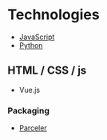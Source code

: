 # Technologies

- [JavaScript](javascript/)
- [Python](python/)

## HTML / CSS / js

- Vue.js

### Packaging

- [Parceler](parceler)
